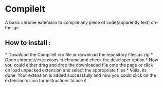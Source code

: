 <h1>CompileIt </h1>
A basic chrome extension to compile any piece of code(apparently text) on-the-go

<h2>How to install : </h2>
* Download the CompileIt.crx file or download the repository files as zip
* Open chrome://extensions in chrome and check the developer option
* Now you could either drag and drop the downloaded file onto the page or click on load unpacked extension and select the appropriate files
* Voila, its done. Your extension is added successfully and now you could click on the extension's icon for instructions to use it
